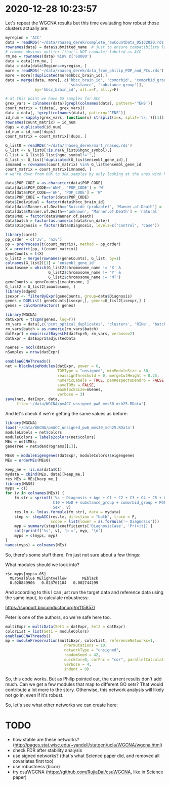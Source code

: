 # 2020-12-28 10:23:57

Let's repeat the WGCNA results but this time evaluating how robust those
clusters actually are:

```r
myregion = 'ACC'
data = readRDS('~/data/rnaseq_derek/complete_rawCountData_05132020.rds')
rownames(data) = data$submitted_name  # just to ensure compatibility later
# remove obvious outlier (that's NOT caudate) labeled as ACC
rm_me = rownames(data) %in% c('68080')
data = data[!rm_me, ]
data = data[data$Region==myregion, ]
more = readRDS('~/data/rnaseq_derek/data_from_philip_POP_and_PCs.rds')
more = more[!duplicated(more$hbcc_brain_id),]
data = merge(data, more[, c('hbcc_brain_id', 'comorbid', 'comorbid_group',
                            'substance', 'substance_group')],
             by='hbcc_brain_id', all.x=T, all.y=F)

# at this point we have 55 samples for ACC
grex_vars = colnames(data)[grepl(colnames(data), pattern='^ENS')]
count_matrix = t(data[, grex_vars])
data = data[, !grepl(colnames(data), pattern='^ENS')]
id_num = sapply(grex_vars, function(x) strsplit(x=x, split='\\.')[[1]][1])
rownames(count_matrix) = id_num
dups = duplicated(id_num)
id_num = id_num[!dups]
count_matrix = count_matrix[!dups, ]

G_list0 = readRDS('~/data/rnaseq_derek/mart_rnaseq.rds')
G_list <- G_list0[!is.na(G_list0$hgnc_symbol),]
G_list = G_list[G_list$hgnc_symbol!='',]
G_list <- G_list[!duplicated(G_list$ensembl_gene_id),]
imnamed = rownames(count_matrix) %in% G_list$ensembl_gene_id
count_matrix = count_matrix[imnamed, ]
# we're down from 60K to 38K samples by only looking at the ones with hgnc symbol. We might be losing too much here, so it's a step to reconsider in the future

data$POP_CODE = as.character(data$POP_CODE)
data[data$POP_CODE=='WNH', 'POP_CODE'] = 'W'
data[data$POP_CODE=='WH', 'POP_CODE'] = 'W'
data$POP_CODE = factor(data$POP_CODE)
data$Individual = factor(data$hbcc_brain_id)
data[data$Manner.of.Death=='Suicide (probable)', 'Manner.of.Death'] = 'Suicide'
data[data$Manner.of.Death=='unknown', 'Manner.of.Death'] = 'natural'
data$MoD = factor(data$Manner.of.Death)
data$batch = factor(as.numeric(data$run_date))
data$Diagnosis = factor(data$Diagnosis, levels=c('Control', 'Case'))

library(caret)
pp_order = c('zv', 'nzv')
pp = preProcess(t(count_matrix), method = pp_order)
X = predict(pp, t(count_matrix))
geneCounts = t(X)
G_list2 = merge(rownames(geneCounts), G_list, by=1)
colnames(G_list2)[1] = 'ensembl_gene_id'
imautosome = which(G_list2$chromosome_name != 'X' &
                   G_list2$chromosome_name != 'Y' &
                   G_list2$chromosome_name != 'MT')
geneCounts = geneCounts[imautosome, ]
G_list2 = G_list2[imautosome, ]
library(edgeR)
isexpr <- filterByExpr(geneCounts, group=data$Diagnosis)
genes = DGEList( geneCounts[isexpr,], genes=G_list2[isexpr,] ) 
genes = calcNormFactors( genes)

library(WGCNA)
datExpr0 = t(cpm(genes, log=T))
rm_vars = data[,c('pcnt_optical_duplicates', 'clusters', 'RINe', 'batch')]
rm_vars$batch = as.numeric(rm_vars$batch)
datExpr1 = empiricalBayesLM(datExpr0, rm_vars, verbose=2) 
datExpr = datExpr1$adjustedData

nGenes = ncol(datExpr)
nSamples = nrow(datExpr)

enableWGCNAThreads()
net = blockwiseModules(datExpr, power = 6,
                       TOMType = "unsigned", minModuleSize = 30,
                       reassignThreshold = 0, mergeCutHeight = 0.25,
                       numericLabels = TRUE, pamRespectsDendro = FALSE,
                       saveTOMs = FALSE,
                       maxBlockSize=nGenes,
                       verbose = 3)
save(net, datExpr, data,
     file='~/data/WGCNA/pmACC_unsigned_pw6_mms30_mch25.RData')
```

And let's check if we're getting the same values as before:

```r
library(WGCNA)
load('~/data/WGCNA/pmACC_unsigned_pw6_mms30_mch25.RData')
moduleLabels = net$colors
moduleColors = labels2colors(net$colors)
MEs = net$MEs;
geneTree = net$dendrograms[[1]];

MEs0 = moduleEigengenes(datExpr, moduleColors)$eigengenes
MEs = orderMEs(MEs0)

keep_me = !is.na(data$C1)
mydata = cbind(MEs, data)[keep_me,]
res_MEs = MEs[keep_me,]
library(MASS)
myps = c()
for (v in colnames(MEs)) {
    fm_str = sprintf('%s ~ Diagnosis + Age + C1 + C2 + C3 + C4 + C5 + C6 + C7 + C8 + C9 +
                     C10 + MoD + substance_group + comorbid_group + POP_CODE +
                     Sex', v)
    res.lm <- lm(as.formula(fm_str), data = mydata)
    step <- stepAIC(res.lm, direction = "both", trace = F,
                    scope = list(lower = as.formula('~ Diagnosis')))
    myp = summary(step)$coefficients['DiagnosisCase', 'Pr(>|t|)']
    cat(sprintf('%s', v), 'p =', myp, '\n')
    myps = c(myps, myp)
}
names(myps) = colnames(MEs)
```

So, there's some stuff there. I'm just not sure about a few things:

What modules should we look into?

```
r$> myps[myps<.05]                                 
  MEroyalblue MElightyellow       MEblack 
  0.020849906   0.023761104   0.002744299 
```

And according to this I can just run the target data and reference data using
the same input, to calculate robustness:

https://support.bioconductor.org/p/115857/

Peter is one of the authors, so we're safe here too.

```r
multiExpr = multiData(Set1 = datExpr, Set2 = datExpr)
colorList = list(Set1 = moduleColors)
enableWGCNAThreads()
mp = modulePreservation(multiExpr, colorList, referenceNetworks=1,
                          nPermutations = 10,
                          networkType = "unsigned",
                          randomSeed = 42,
                          quickCor=0, corFnc = "cor", parallelCalculation = T,
                          verbose = 4, 
                          indent = 0)
```

So, this code works. But as Philip pointed out, the current results don't add
much. Can we get a few modules that map to different GO sets? That would
contribute a lot more to the story. Otherwise, this network analysis will likely
not go in, even if it's robust.

So, let's see what other networks we can create here:




# TODO
 * how stable are these networks? (http://pages.stat.wisc.edu/~yandell/statgen/ucla/WGCNA/wgcna.html)
 * check FDR after stability analysis
 * use signed networks? (that's what Science paper did, and removed all      covariates first too)
 * use robustness (bicor)
 * try csuWGCNA (https://github.com/RujiaDai/csuWGCNA, like in Science paper)